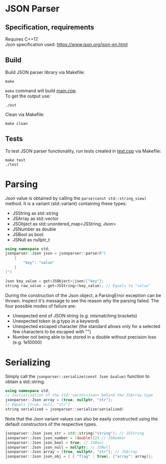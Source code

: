 # JSON Parser
## Specification, requirements
Requires C++17.  
Json specification used: https://www.json.org/json-en.html

## Build 
Build JSON parser library via Makefile:
```
make
```
`make` command will build [main.cpp](main.cpp).  
To get the output use:
```
./out
```

Clean via Makefile:
```
make clean
```

## Tests
To test JSON parser functionality, run tests created in [test.cpp](test.cpp) via Makefile:

```
make test
./test
```

# Parsing
Json value is obtained by calling the `parse(const std::string_view)` method. It is a variant (std::variant) containing these types:

- JSString as std::string
- JSArray as std::vector<Json>
- JSObject as std::unordered_map<JSString, Json>
- JSNumber as double
- JSBool as bool
- JSNull as nullptr_t

```cpp
using namespace std;
jsonparser::Json json = jsonparser::parse(R"(
    {
        "key": "value"
    }
)")

Json key_value = get<JSObject>(json)["key"];
string raw_value = get<JSString>(key_value); // Equals to "value"
```

During the construction of the Json object, a ParsingError exception can be thrown. Inspect it's message to see the reason why the parsing failed. The four possible modes of 
failure are:

- Unexpected end of JSON string (e.g. mismatching brackets)
- Unexpected token (e.g typo in a keyword)
- Unexpected escaped character (the standard allows only for a selected few characters to be escaped with "\")
- Number not being able to be stored in a double without precision loss (e.g. 1e10000)

# Serializing
Simply call the `jsonparser::serialize(const Json &value)` function to obtain a std::string.

```cpp
using namespace std;
// Initialization of the std::vector<Json> behind the JSArray type
jsonparser::Json array = {true, nullptr, "str"};
// Equals [true, null, "str"]
string serialized = jsonparser::serialize(serialized)
```

Note that the Json variant values can also be easily constructed using the default constructors of the respective types.
```cpp
jsonparser::Json json_str = std::string("string"); // JSString
jsonparser::Json json_number = (double)123 // JSNumber
jsonparser::Json json_bool = true; // JSBool
jsonparser::Json json_null = nullptr; // JSNull
jsonparser::Json array = {true, nullptr, "str"}; // JSArray
jsonparser::Json json_obj = { { "flag" : true}, {"array": array}};
```
